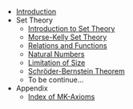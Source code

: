 

- [Introduction](/)
- Set Theory
	- [Introduction to Set Theory](notes/20240101-0.md)
	- [Morse-Kelly Set Theory](notes/20240101-1.md)
	- [Relations and Functions](notes/20240101-2.md)
	- [Natural Numbers](notes/20240126-0.md)
	- [Limitation of Size](notes/20240120-0.md)
	- [Schröder-Bernstein Theorem](notes/20240110-0.md)
	- To be continue...
- Appendix
	- [Index of MK-Axioms](appendix/appendix-20240109-0.md)